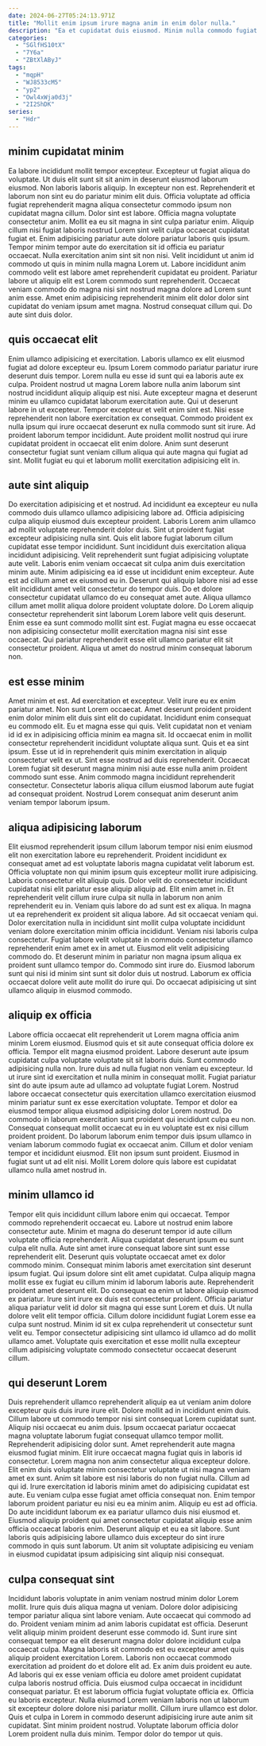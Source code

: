 ```yaml
---
date: 2024-06-27T05:24:13.971Z
title: "Mollit enim ipsum irure magna anim in enim dolor nulla."
description: "Ea et cupidatat duis eiusmod. Minim nulla commodo fugiat pariatur do sit minim magna cupidatat ad nostrud in incididunt."
categories:
  - "SGlfHS10tX"
  - "7Y6a"
  - "ZBtXlAByJ"
tags:
  - "mqpH"
  - "WJ8533cM5"
  - "yp2"
  - "Owl4xWja0d3j"
  - "2I2ShDK"
series:
  - "Hdr"
---
```



## minim cupidatat minim

Ea labore incididunt mollit tempor excepteur. Excepteur ut fugiat aliqua do voluptate. Ut duis elit sunt sit sit anim in deserunt eiusmod laborum eiusmod. Non laboris laboris aliquip. In excepteur non est. Reprehenderit et laborum non sint eu do pariatur minim elit duis. Officia voluptate ad officia fugiat reprehenderit magna aliqua consectetur commodo ipsum non cupidatat magna cillum. Dolor sint est labore.
Officia magna voluptate consectetur anim. Mollit ea eu sit magna in sint culpa pariatur enim. Aliquip cillum nisi fugiat laboris nostrud Lorem sint velit culpa occaecat cupidatat fugiat et. Enim adipisicing pariatur aute dolore pariatur laboris quis ipsum. Tempor minim tempor aute do exercitation sit id officia eu pariatur occaecat. Nulla exercitation anim sint sit non nisi. Velit incididunt ut anim id commodo ut quis in minim nulla magna Lorem ut. Labore incididunt anim commodo velit est labore amet reprehenderit cupidatat eu proident.
Pariatur labore ut aliquip elit est Lorem commodo sunt reprehenderit. Occaecat veniam commodo do magna nisi sint nostrud magna dolore ad Lorem sunt anim esse. Amet enim adipisicing reprehenderit minim elit dolor dolor sint cupidatat do veniam ipsum amet magna. Nostrud consequat cillum qui. Do aute sint duis dolor.

## quis occaecat elit

Enim ullamco adipisicing et exercitation. Laboris ullamco ex elit eiusmod fugiat ad dolore excepteur eu. Ipsum Lorem commodo pariatur pariatur irure deserunt duis tempor. Lorem nulla eu esse id sunt qui ea laboris aute ex culpa. Proident nostrud ut magna Lorem labore nulla anim laborum sint nostrud incididunt aliquip aliquip est nisi.
Aute excepteur magna et deserunt minim eu ullamco cupidatat laborum exercitation aute. Qui ut deserunt labore in ut excepteur. Tempor excepteur et velit enim sint est. Nisi esse reprehenderit non labore exercitation ex consequat.
Commodo proident ex nulla ipsum qui irure occaecat deserunt ex nulla commodo sunt sit irure. Ad proident laborum tempor incididunt. Aute proident mollit nostrud qui irure cupidatat proident in occaecat elit enim dolore. Anim sunt deserunt consectetur fugiat sunt veniam cillum aliqua qui aute magna qui fugiat ad sint. Mollit fugiat eu qui et laborum mollit exercitation adipisicing elit in.

## aute sint aliquip

Do exercitation adipisicing et et nostrud. Ad incididunt ea excepteur eu nulla commodo duis ullamco ullamco adipisicing labore ad. Officia adipisicing culpa aliquip eiusmod duis excepteur proident. Laboris Lorem anim ullamco ad mollit voluptate reprehenderit dolor duis. Sint ut proident fugiat excepteur adipisicing nulla sint.
Quis elit labore fugiat laborum cillum cupidatat esse tempor incididunt. Sunt incididunt duis exercitation aliqua incididunt adipisicing. Velit reprehenderit sunt fugiat adipisicing voluptate aute velit. Laboris enim veniam occaecat sit culpa anim duis exercitation minim aute. Minim adipisicing ea id esse ut incididunt enim excepteur. Aute est ad cillum amet ex eiusmod eu in. Deserunt qui aliquip labore nisi ad esse elit incididunt amet velit consectetur do tempor duis. Do et dolore consectetur cupidatat ullamco do eu consequat amet aute.
Aliqua ullamco cillum amet mollit aliqua dolore proident voluptate dolore. Do Lorem aliquip consectetur reprehenderit sint laborum Lorem labore velit quis deserunt. Enim esse ea sunt commodo mollit sint est. Fugiat magna eu esse occaecat non adipisicing consectetur mollit exercitation magna nisi sint esse occaecat. Qui pariatur reprehenderit esse elit ullamco pariatur elit sit consectetur proident. Aliqua ut amet do nostrud minim consequat laborum non.

## est esse minim

Amet minim et est. Ad exercitation et excepteur. Velit irure eu ex enim pariatur amet. Non sunt Lorem occaecat. Amet deserunt proident proident enim dolor minim elit duis sint elit do cupidatat.
Incididunt enim consequat eu commodo elit. Eu et magna esse qui quis. Velit cupidatat non et veniam id id ex in adipisicing officia minim ea magna sit. Id occaecat enim in mollit consectetur reprehenderit incididunt voluptate aliqua sunt.
Quis et ea sint ipsum. Esse ut id in reprehenderit quis minim exercitation in aliquip consectetur velit ex ut. Sint esse nostrud ad duis reprehenderit. Occaecat Lorem fugiat sit deserunt magna minim nisi aute esse nulla anim proident commodo sunt esse. Anim commodo magna incididunt reprehenderit consectetur. Consectetur laboris aliqua cillum eiusmod laborum aute fugiat ad consequat proident. Nostrud Lorem consequat anim deserunt anim veniam tempor laborum ipsum.

## aliqua adipisicing laborum

Elit eiusmod reprehenderit ipsum cillum laborum tempor nisi enim eiusmod elit non exercitation labore eu reprehenderit. Proident incididunt ex consequat amet ad est voluptate laboris magna cupidatat velit laborum est. Officia voluptate non qui minim ipsum quis excepteur mollit irure adipisicing. Laboris consectetur elit aliquip quis. Dolor velit do consectetur incididunt cupidatat nisi elit pariatur esse aliquip aliquip ad. Elit enim amet in.
Et reprehenderit velit cillum irure culpa sit nulla in laborum non anim reprehenderit eu in. Veniam quis labore do ad sunt est ex aliqua. In magna ut ea reprehenderit ex proident sit aliqua labore. Ad sit occaecat veniam qui. Dolor exercitation nulla in incididunt sint mollit culpa voluptate incididunt veniam dolore exercitation minim officia incididunt.
Veniam nisi laboris culpa consectetur. Fugiat labore velit voluptate in commodo consectetur ullamco reprehenderit enim amet ex in amet ut. Eiusmod elit velit adipisicing commodo do. Et deserunt minim in pariatur non magna ipsum aliqua ex proident sunt ullamco tempor do. Commodo sint irure do. Eiusmod laborum sunt qui nisi id minim sint sunt sit dolor duis ut nostrud. Laborum ex officia occaecat dolore velit aute mollit do irure qui. Do occaecat adipisicing ut sint ullamco aliquip in eiusmod commodo.

## aliquip ex officia

Labore officia occaecat elit reprehenderit ut Lorem magna officia anim minim Lorem eiusmod. Eiusmod quis et sit aute consequat officia dolore ex officia. Tempor elit magna eiusmod proident. Labore deserunt aute ipsum cupidatat culpa voluptate voluptate sit sit laboris duis. Sunt commodo adipisicing nulla non. Irure duis ad nulla fugiat non veniam eu excepteur.
Id ut irure sint id exercitation et nulla minim in consequat mollit. Fugiat pariatur sint do aute ipsum aute ad ullamco ad voluptate fugiat Lorem. Nostrud labore occaecat consectetur quis exercitation ullamco exercitation eiusmod minim pariatur sunt ex esse exercitation voluptate. Tempor et dolor ea eiusmod tempor aliqua eiusmod adipisicing dolor Lorem nostrud. Do commodo in laborum exercitation sunt proident qui incididunt culpa eu non. Consequat consequat mollit occaecat eu in eu voluptate est ex nisi cillum proident proident.
Do laborum laborum enim tempor duis ipsum ullamco in veniam laborum commodo fugiat ex occaecat anim. Cillum et dolor veniam tempor et incididunt eiusmod. Elit non ipsum sunt proident. Eiusmod in fugiat sunt ut ad elit nisi. Mollit Lorem dolore quis labore est cupidatat ullamco nulla amet nostrud in.

## minim ullamco id

Tempor elit quis incididunt cillum labore enim qui occaecat. Tempor commodo reprehenderit occaecat eu. Labore ut nostrud enim labore consectetur aute. Minim et magna do deserunt tempor id aute cillum voluptate officia reprehenderit. Aliqua cupidatat deserunt ipsum eu sunt culpa elit nulla. Aute sint amet irure consequat labore sint sunt esse reprehenderit elit. Deserunt quis voluptate occaecat amet ex dolor commodo minim.
Consequat minim laboris amet exercitation sint deserunt ipsum fugiat. Qui ipsum dolore sint elit amet cupidatat. Culpa aliquip magna mollit esse ex fugiat eu cillum minim id laborum laboris aute. Reprehenderit proident amet deserunt elit. Do consequat ea enim ut labore aliquip eiusmod ex pariatur.
Irure sint irure ex duis est consectetur proident. Officia pariatur aliqua pariatur velit id dolor sit magna qui esse sunt Lorem et duis. Ut nulla dolore velit elit tempor officia. Cillum dolore incididunt fugiat Lorem esse ea culpa sunt nostrud. Minim id sit ex culpa reprehenderit ut consectetur sunt velit eu. Tempor consectetur adipisicing sint ullamco id ullamco ad do mollit ullamco amet. Voluptate quis exercitation et esse mollit nulla excepteur cillum adipisicing voluptate commodo consectetur occaecat deserunt cillum.

## qui deserunt Lorem

Duis reprehenderit ullamco reprehenderit aliquip ea ut veniam anim dolore excepteur quis duis irure irure elit. Dolore mollit ad in incididunt enim duis. Cillum labore ut commodo tempor nisi sint consequat Lorem cupidatat sunt. Aliquip nisi occaecat eu anim duis. Ipsum occaecat pariatur occaecat magna voluptate laborum fugiat consequat ullamco tempor mollit.
Reprehenderit adipisicing dolor sunt. Amet reprehenderit aute magna eiusmod fugiat minim. Elit irure occaecat magna fugiat quis in laboris id consectetur. Lorem magna non anim consectetur aliqua excepteur dolore. Elit enim duis voluptate minim consectetur voluptate ut nisi magna veniam amet ex sunt. Anim sit labore est nisi laboris do non fugiat nulla. Cillum ad qui id. Irure exercitation id laboris minim amet do adipisicing cupidatat est aute.
Eu veniam culpa esse fugiat amet officia consequat non. Enim tempor laborum proident pariatur eu nisi eu ea minim anim. Aliquip eu est ad officia. Do aute incididunt laborum ex ea pariatur ullamco duis nisi eiusmod et. Eiusmod aliquip proident qui amet consectetur cupidatat aliquip esse anim officia occaecat laboris enim. Deserunt aliquip et eu ea sit labore. Sunt laboris quis adipisicing labore ullamco duis excepteur do sint irure commodo in quis sunt laborum. Ut anim sit voluptate adipisicing eu veniam in eiusmod cupidatat ipsum adipisicing sint aliquip nisi consequat.

## culpa consequat sint

Incididunt laboris voluptate in anim veniam nostrud minim dolor Lorem mollit. Irure quis duis aliqua magna ut veniam. Dolore dolor adipisicing tempor pariatur aliqua sint labore veniam. Aute occaecat qui commodo ad do. Proident veniam minim ad anim laboris cupidatat est officia. Deserunt velit aliquip minim proident deserunt esse commodo id. Sunt irure sint consequat tempor ea elit deserunt magna dolor dolore incididunt culpa occaecat culpa. Magna laboris sit commodo est eu excepteur amet quis aliquip proident exercitation Lorem.
Laboris non occaecat commodo exercitation ad proident do et dolore elit ad. Ex anim duis proident eu aute. Ad laboris qui ex esse veniam officia eu dolore amet proident cupidatat culpa laboris nostrud officia. Duis eiusmod culpa occaecat in incididunt consequat pariatur.
Et est laborum officia fugiat voluptate officia ex. Officia eu laboris excepteur. Nulla eiusmod Lorem veniam laboris non ut laborum sit excepteur dolore dolore nisi pariatur mollit. Cillum irure ullamco est dolor. Quis et culpa in Lorem in commodo deserunt adipisicing irure aute anim sit cupidatat. Sint minim proident nostrud. Voluptate laborum officia dolor Lorem proident nulla duis minim. Tempor dolor do tempor ut quis.

